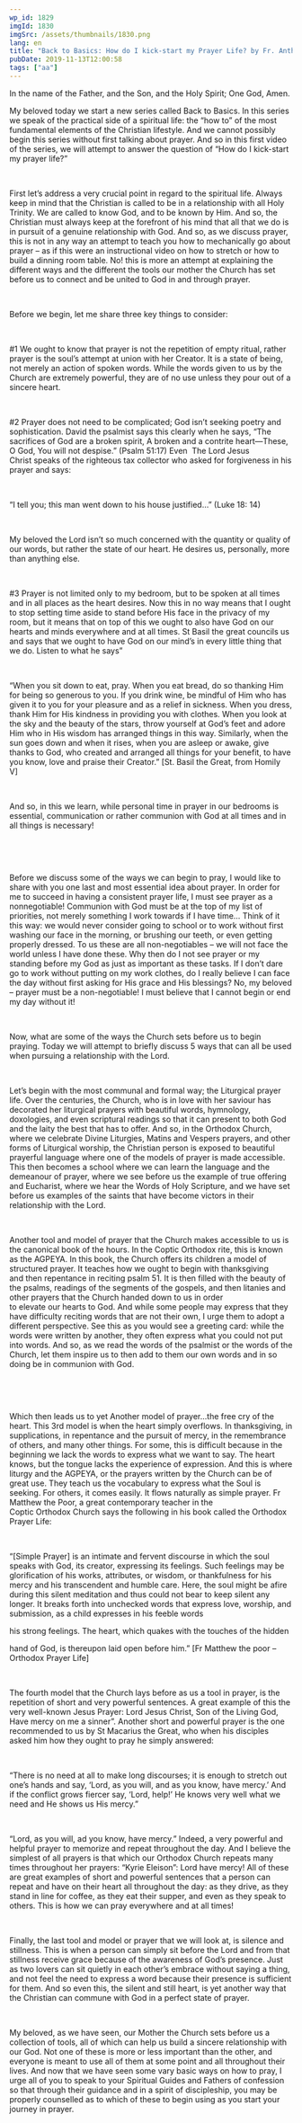 ```yaml
---
wp_id: 1829
imgId: 1830
imgSrc: /assets/thumbnails/1830.png
lang: en
title: "Back to Basics: How do I kick-start my Prayer Life? by Fr. Anthony Mourad"
pubDate: 2019-11-13T12:00:58
tags: ["aa"]
---
```

<!-- page: 6 -->

<p>In the name of the Father, and the Son, and the Holy Spirit; One God, Amen.</p>
<p>My beloved today we start a new series called Back to Basics. In this series we speak of the practical side of a spiritual life: the “how to” of the most fundamental elements of the Christian lifestyle. And we cannot possibly begin this series without first talking about prayer. And so in this first video of the series, we will attempt to answer the question of “How do I kick-start my prayer life?”</p>
<p>&nbsp;</p>
<p><span data-contrast="auto">First let’s address a </span><span data-contrast="auto">very crucial point </span><span data-contrast="auto">in regard to</span><span data-contrast="auto"> the spiritual life</span><span data-contrast="auto">. Always keep in mind that the Christian is called to be in a relationship with all Holy Trinity. We are called to know God, and to be known by Him. And </span><span data-contrast="auto">so,</span><span data-contrast="auto"> the Christian must always keep at the forefront of his mind that all that we do is in pursuit of a genuine relationship with God. </span><span data-contrast="auto">And </span><span data-contrast="auto">so,</span><span data-contrast="auto"> as we discuss prayer, this is not in any way an attempt to teach you how to </span><span data-contrast="auto">mechanically go about prayer – as if this were an instructional video on how to stretch or how to build a dinning room table. No! this is more an attempt at explaining the different ways and the different the tools our mother the Church has set before us to connect and be united to God in and through prayer. </span><span data-ccp-props="{&quot;201341983&quot;:0,&quot;335559739&quot;:200,&quot;335559740&quot;:276}" data-wac-het="1"> </span></p>
<p><span data-ccp-props="{&quot;201341983&quot;:0,&quot;335559739&quot;:200,&quot;335559740&quot;:276}" data-wac-het="1"> </span></p>
<p><span data-contrast="auto">Before we begin, l</span><span data-contrast="auto">et me share three key things to consider: </span><span data-ccp-props="{&quot;201341983&quot;:0,&quot;335559739&quot;:200,&quot;335559740&quot;:276}" data-wac-het="1"> </span></p>
<p><span data-ccp-props="{&quot;201341983&quot;:0,&quot;335559739&quot;:200,&quot;335559740&quot;:276}" data-wac-het="1"> </span></p>
<p><span data-contrast="auto">#1 </span><span data-contrast="auto">We ought to know that prayer is not the repetition of empty </span><span data-contrast="auto">ritual, rather prayer is</span><span data-contrast="auto"> the soul’s attempt at union with her Creator. </span><span data-contrast="auto">It is a state of being, not merely an action of spoken words. While the words given to us by the Church are extremely powerful, they are of no use unless they pour out of a sincere heart. </span><span data-contrast="auto"> </span><span data-ccp-props="{&quot;201341983&quot;:0,&quot;335559739&quot;:200,&quot;335559740&quot;:276}" data-wac-het="1"> </span></p>
<p><span data-ccp-props="{&quot;201341983&quot;:0,&quot;335559739&quot;:200,&quot;335559740&quot;:276}" data-wac-het="1"> </span></p>
<p><span data-contrast="auto">#2 Prayer does not need to be complicated</span><span data-contrast="auto">; God isn’t seeking poetry and sophistication. David the psalmist says this clearly when he </span><span data-contrast="auto">says,</span><span data-contrast="auto"> “</span><span data-contrast="auto">The sacrifices of God are a broken spirit,</span><span data-contrast="auto"> </span><span data-contrast="auto">A broken and a contrite heart—These, O God, You will not despise.</span><span data-contrast="auto">”</span><span data-contrast="auto"> (Psalm 51:17)</span><span data-contrast="auto"> </span><span data-contrast="auto">Even </span><span data-contrast="auto"> </span><span data-contrast="auto">T</span><span data-contrast="auto">he Lord Jesus Christ </span><span data-contrast="auto">speaks of the righteous tax collector who asked for forgiveness in his prayer and says: </span><span data-ccp-props="{&quot;201341983&quot;:0,&quot;335559739&quot;:200,&quot;335559740&quot;:276}" data-wac-het="1"> </span></p>
<p><span data-ccp-props="{&quot;201341983&quot;:0,&quot;335559739&quot;:200,&quot;335559740&quot;:276}" data-wac-het="1"> </span></p>
<p><span data-contrast="auto">“</span><span data-contrast="auto">I tell </span><span data-contrast="auto">you;</span><span data-contrast="auto"> this man went down to his house justified</span><span data-contrast="auto">…</span><span data-contrast="auto">”</span><span data-contrast="auto"> (Luke 18: 14)</span><span data-ccp-props="{&quot;201341983&quot;:0,&quot;335559739&quot;:200,&quot;335559740&quot;:276}" data-wac-het="1"> </span></p>
<p><span data-ccp-props="{&quot;201341983&quot;:0,&quot;335559739&quot;:200,&quot;335559740&quot;:276}" data-wac-het="1"> </span></p>
<p><span data-contrast="auto">My beloved the Lord isn’t so much concerned with the quantity or quality of our words, but rather the state of our heart. He desires us</span><span data-contrast="auto">,</span><span data-contrast="auto"> personally, more than anything else. </span><span data-ccp-props="{&quot;201341983&quot;:0,&quot;335559739&quot;:200,&quot;335559740&quot;:276}" data-wac-het="1"> </span></p>
<p><span data-ccp-props="{&quot;201341983&quot;:0,&quot;335559739&quot;:200,&quot;335559740&quot;:276}" data-wac-het="1"> </span></p>
<p><span data-contrast="auto">#3 Prayer </span><span data-contrast="auto">is not limited only to my bedroom, but to be </span><span data-contrast="auto">spoken </span><span data-contrast="auto">at all times and in all places</span><span data-contrast="auto"> as the heart desires.</span><span data-contrast="auto"> Now this in no way means that </span><span data-contrast="auto">I</span><span data-contrast="auto"> ought to stop setting time aside to stand before His face in the privacy of my room, but it means that on top of this we ought to also have God on our hearts and minds everywhere and at all times. </span><span data-contrast="auto">St Basil the great councils us and says that we ought to have God on our mind’s in every little thing that we do. Listen to what he says”</span><span data-ccp-props="{&quot;201341983&quot;:0,&quot;335559739&quot;:200,&quot;335559740&quot;:276}" data-wac-het="1"> </span></p>
<p><span data-ccp-props="{&quot;201341983&quot;:0,&quot;335559739&quot;:200,&quot;335559740&quot;:276}" data-wac-het="1"> </span></p>
<p><span data-contrast="auto">“When you sit down to eat, pray. When you eat bread, do so thanking Him for being so generous to you. If you drink wine, be mindful of Him who has given it to you for your pleasure and as a relief in sickness. When you dress, thank Him for His kindness in providing you with clothes. When you look at the sky and the beauty of the stars, throw yourself at God’s feet and adore Him who in His wisdom has arranged things in this way. Similarly, when the sun goes down and when it rises, when you are asleep or awake, give thanks to God, who created and arranged all things for your benefit, to have you know, love and praise their Creator.”</span><span data-contrast="auto"> [</span><span data-contrast="auto">St. Basil the Great, from Homily V</span><span data-contrast="auto">]</span><span data-ccp-props="{&quot;201341983&quot;:0,&quot;335559739&quot;:200,&quot;335559740&quot;:276}" data-wac-het="1"> </span></p>
<p><span data-ccp-props="{&quot;201341983&quot;:0,&quot;335559739&quot;:200,&quot;335559740&quot;:276}" data-wac-het="1"> </span></p>
<p><span data-contrast="auto">And </span><span data-contrast="auto">so,</span><span data-contrast="auto"> in this we learn, while personal time in prayer in our bedrooms is essential, communication or rather communion with God at all times and in all things is necessary! </span><span data-ccp-props="{&quot;201341983&quot;:0,&quot;335559739&quot;:200,&quot;335559740&quot;:276}" data-wac-het="1"> </span></p>
<p><span data-ccp-props="{&quot;201341983&quot;:0,&quot;335559739&quot;:200,&quot;335559740&quot;:276}" data-wac-het="1"> </span></p>
<p><span data-ccp-props="{&quot;201341983&quot;:0,&quot;335559739&quot;:200,&quot;335559740&quot;:276}" data-wac-het="1"> </span></p>
<p><span data-contrast="auto">Before we discuss some of the ways we can begin to pray, I would like to share with you one last and most essential idea about prayer. In order for me to succeed in having a consistent prayer life, I must see prayer as a nonnegotiable! Communion with God must be at the top of my list of priorities, not merely something I work towards if I have time… Think of it this way: we would never consider going to school or to work without first washing our face in the morning, or brushing our teeth, or even getting properly dressed. To us these are all non-negotiables – we will not face the world unless I have done these. Why then do I not see prayer or my standing before my God as just as important as these tasks. If I don’t dare go to work without putting on my work clothes, do I really believe I can face the day without first asking for His grace and His blessings? No, my beloved – prayer must be a non-negotiable! I must believe that I cannot begin or end my day without it! </span><span data-ccp-props="{&quot;201341983&quot;:0,&quot;335559739&quot;:200,&quot;335559740&quot;:276}" data-wac-het="1"> </span></p>
<p><span data-ccp-props="{&quot;201341983&quot;:0,&quot;335559739&quot;:200,&quot;335559740&quot;:276}" data-wac-het="1"> </span></p>
<p><span data-contrast="auto">Now,</span><span data-contrast="auto"> what are some of the ways the Church sets before us to begin praying. Today we will attempt to briefly discuss </span><span data-contrast="auto">5</span><span data-contrast="auto"> ways that can all be used when pursuing a relationship with the Lord. </span><span data-ccp-props="{&quot;201341983&quot;:0,&quot;335559739&quot;:200,&quot;335559740&quot;:276}" data-wac-het="1"> </span></p>
<p><span data-ccp-props="{&quot;201341983&quot;:0,&quot;335559739&quot;:200,&quot;335559740&quot;:276}" data-wac-het="1"> </span></p>
<p><span data-contrast="auto">Let’s begin with the most communal and formal way; the Liturgical prayer life. Over the centuries, the Church, who is in love with her saviour has decorated her liturgical prayers with beautiful words, </span><span data-contrast="auto">hymnology</span><span data-contrast="auto">, doxologies, and even scriptural readings so that it can present to both God and the laity the best that has to offer. And so, in the Orthodox Church, where we celebrate Divine Liturg</span><span data-contrast="auto">ies</span><span data-contrast="auto">, </span><span data-contrast="auto">Matins and </span><span data-contrast="auto">Vespers prayers,</span><span data-contrast="auto"> and other forms of Liturgical worship,</span><span data-contrast="auto"> the Christian person is exposed to beautiful prayerful language where one of the models</span><span data-contrast="auto"> of prayer is </span><span data-contrast="auto">made accessible</span><span data-contrast="auto">. This then becomes a school</span><span data-contrast="auto"> where we can learn the language and the demeanour of prayer, where we see before us the example of true offering and Eucharist, where we hear the Words of </span><span data-contrast="auto">Holy Scripture, </span><span data-contrast="auto">and we have set before us examples of the saints that have become victors in their relationship with the Lord. </span><span data-ccp-props="{&quot;201341983&quot;:0,&quot;335559739&quot;:200,&quot;335559740&quot;:276}" data-wac-het="1"> </span></p>
<p><span data-ccp-props="{&quot;201341983&quot;:0,&quot;335559739&quot;:200,&quot;335559740&quot;:276}" data-wac-het="1"> </span></p>
<p><span data-contrast="auto">Another tool and model of prayer that the Church makes accessible to us is the canonical book of the hours. In the </span><span data-contrast="auto">Coptic Orthodox rite, this is known as the AGPEYA. In this book, the Church offers its children a model of structured prayer. It teaches how we ought to begin with thanksgiving and</span><span data-contrast="auto"> then</span><span data-contrast="auto"> repentance in reciting psalm 5</span><span data-contrast="auto">1</span><span data-contrast="auto">. It is then filled with the beauty of the psalms, readings of the segments of the gospels, and then litanies and other prayers that the Church ha</span><span data-contrast="auto">nded down to us in order to </span><span data-contrast="auto">elevate </span><span data-contrast="auto">our</span><span data-contrast="auto"> heart</span><span data-contrast="auto">s</span><span data-contrast="auto"> to God. </span><span data-contrast="auto">And while some people may express that they have difficulty reciting words that are not their own, I urge them to adopt a different perspective. See this as you would see a greeting card: while the words were written by another, they often express what you could not put into words. And </span><span data-contrast="auto">so,</span><span data-contrast="auto"> as we read the words of the psalmist or the words of the Church, let them inspire us to then add to them our own words and in so doing be in communion with God. </span><span data-ccp-props="{&quot;201341983&quot;:0,&quot;335559739&quot;:200,&quot;335559740&quot;:276}" data-wac-het="1"> </span></p>
<p><span data-ccp-props="{&quot;201341983&quot;:0,&quot;335559739&quot;:200,&quot;335559740&quot;:276}" data-wac-het="1"> </span></p>
<p><span data-ccp-props="{&quot;201341983&quot;:0,&quot;335559739&quot;:200,&quot;335559740&quot;:276}" data-wac-het="1"> </span></p>
<p><span data-contrast="auto">Which then leads us to yet Another model of prayer…the free cry of the heart. </span><span data-contrast="auto">This </span><span data-contrast="auto">3</span><span data-contrast="auto">rd</span><span data-contrast="auto"> model </span><span data-contrast="auto">is when the heart simply overflows. In thanksgiving, in supplications, in </span><span data-contrast="auto">repentance and the pursuit of mercy, in the remembrance of others, and many other things. </span><span data-contrast="auto">For some, this is difficult because in the beginning we lack </span><span data-contrast="auto">the words to express what we want to say. The heart knows, but the tongue lacks the experience of expression. And this is where liturgy and the AGPEYA, or the prayers written by the Church can be of great use. They teach us the vocabulary to express what the Soul is seeking. For others, it comes easily. It flows naturally as simple prayer. Fr Matthew the Poor, a great contemporary teacher in the Coptic </span><span data-contrast="auto">Orthodox </span><span data-contrast="auto">Church says the following in his book called the Orthodox Prayer Life: </span><span data-ccp-props="{&quot;201341983&quot;:0,&quot;335559739&quot;:200,&quot;335559740&quot;:276}" data-wac-het="1"> </span></p>
<p><span data-ccp-props="{&quot;201341983&quot;:0,&quot;335559739&quot;:200,&quot;335559740&quot;:276}" data-wac-het="1"> </span></p>
<p><span data-contrast="auto">“[Simple Prayer] is an </span><span data-contrast="auto">intimate and fervent discourse in which the soul speaks with God, its creator,</span><span data-contrast="auto"> </span><span data-contrast="auto">expressing its feelings. Such feelings may be glorification of his works, attributes,</span><span data-contrast="auto"> </span><span data-contrast="auto">or wisdom, or thankfulness for his mercy and his transcendent and humble</span><span data-contrast="auto"> </span><span data-contrast="auto">care.</span><span data-contrast="auto"> </span><span data-contrast="auto">Here, the soul might be afire during this silent meditation and thus could</span><span data-contrast="auto"> </span><span data-contrast="auto">not bear to keep silent any longer. It breaks forth into unchecked words that</span><span data-contrast="auto"> </span><span data-contrast="auto">express love, worship, and submission, as a child expresses in his feeble words</span><span data-ccp-props="{&quot;201341983&quot;:0,&quot;335559739&quot;:200,&quot;335559740&quot;:276}" data-wac-het="1"> </span></p>
<p><span data-contrast="auto">his strong feelings. The heart, which quakes with the touches of the hidden</span><span data-ccp-props="{&quot;201341983&quot;:0,&quot;335559739&quot;:200,&quot;335559740&quot;:276}" data-wac-het="1"> </span></p>
<p><span data-contrast="auto">hand of God, is thereupon laid open before him.</span><span data-contrast="auto">” [Fr Matthew the poor – Orthodox Prayer Life] </span><span data-ccp-props="{&quot;201341983&quot;:0,&quot;335559739&quot;:200,&quot;335559740&quot;:276}" data-wac-het="1"> </span></p>
<p><span data-ccp-props="{&quot;201341983&quot;:0,&quot;335559739&quot;:200,&quot;335559740&quot;:276}" data-wac-het="1"> </span></p>
<p><span data-contrast="auto">The </span><span data-contrast="auto">fourth</span><span data-contrast="auto"> model that the Church lays before as us a tool in prayer, is the repetition of short and very powerful sentences. A great example of this the very </span><span data-contrast="auto">well-known</span><span data-contrast="auto"> Jesus Prayer: Lord Jesus Christ, Son of the Living God, Have mercy on me a sinner”. </span><span data-contrast="auto">Another short and powerful prayer is the one recommended to us by St </span><span data-contrast="auto">Macarius</span><span data-contrast="auto"> the Great, who </span><span data-contrast="auto">when his </span><span data-contrast="auto">disciples asked him how they ought to pray he simply answered: </span><span data-ccp-props="{&quot;201341983&quot;:0,&quot;335559739&quot;:200,&quot;335559740&quot;:276}" data-wac-het="1"> </span></p>
<p><span data-ccp-props="{&quot;201341983&quot;:0,&quot;335559739&quot;:200,&quot;335559740&quot;:276}" data-wac-het="1"> </span></p>
<p><span data-contrast="auto">“</span><span data-contrast="auto">There is no need at all to make long discourses; it is enough to stretch out one’s hands and say, ‘Lord, as you will, and as you know, have mercy.’ And if the conflict grows fiercer say, ‘Lord, help!’ He knows very well what we need and He shows us His mercy.”</span><span data-ccp-props="{&quot;201341983&quot;:0,&quot;335559739&quot;:200,&quot;335559740&quot;:276}" data-wac-het="1"> </span></p>
<p><span data-ccp-props="{&quot;201341983&quot;:0,&quot;335559739&quot;:200,&quot;335559740&quot;:276}" data-wac-het="1"> </span></p>
<p><span data-contrast="auto">“Lord, as you will, ad you know, have mercy.” </span><span data-contrast="auto">Indeed,</span><span data-contrast="auto"> a very powerful and helpful prayer to memorize and repeat throughout the day. And I believe the simplest of all prayers is that which our Orthodox Church repeats many times throughout her prayers: “</span><span data-contrast="auto">Kyrie Eleison</span><span data-contrast="auto">”: Lord have mercy! </span><span data-contrast="auto">All of these are great examples of short and powerful sentences that a person can repeat and have on their heart all throughout the day: as they drive, as they stand in line for coffee, as they eat their supper, and even as they speak to others. This is how we can pray everywhere and at all times!</span><span data-ccp-props="{&quot;201341983&quot;:0,&quot;335559739&quot;:200,&quot;335559740&quot;:276}" data-wac-het="1"> </span></p>
<p><span data-ccp-props="{&quot;201341983&quot;:0,&quot;335559739&quot;:200,&quot;335559740&quot;:276}" data-wac-het="1"> </span></p>
<p><span data-contrast="auto">Finally, the last tool and model or prayer </span><span data-contrast="auto">that we will look at</span><span data-contrast="auto">, is silence and stillness. </span><span data-contrast="auto">This is when a person can simply sit before the Lord and from that stillness receive grace because of the awareness of God’s presence. Just as two lovers can sit quietly in each other’s embrace without saying a </span><span data-contrast="auto">thing</span><span data-contrast="auto">, and not feel the need to express a word because their presence is sufficient for them. And so even this, the silent and still heart, </span><span data-contrast="auto">is </span><span data-contrast="auto">yet another way that the Christian can commune with God in a perfect state of prayer. </span><span data-ccp-props="{&quot;201341983&quot;:0,&quot;335559739&quot;:200,&quot;335559740&quot;:276}" data-wac-het="1"> </span></p>
<p><span data-ccp-props="{&quot;201341983&quot;:0,&quot;335559739&quot;:200,&quot;335559740&quot;:276}" data-wac-het="1"> </span></p>
<p><span data-contrast="auto">My beloved, as we have seen, our Mother the Church sets before us a collection of tools, all of which can help us build a sincere relationship with our God. Not one of these is more or less important than the other, and everyone is meant to use all of them at some point </span><span data-contrast="auto">and all throughout </span><span data-contrast="auto">their lives. And now that we have seen some vary basic ways on how to pray, I urge all of you to speak to your Spiritual Guides and Fathers of confession so that through their guidance and in a spirit of discipleship, you may be properly counselled as to which of these to begin using as you start your journey in prayer.</span><span data-ccp-props="{&quot;201341983&quot;:0,&quot;335559739&quot;:200,&quot;335559740&quot;:276}" data-wac-het="1"> </span></p>
<p><span data-ccp-props="{&quot;201341983&quot;:0,&quot;335559739&quot;:200,&quot;335559740&quot;:276}" data-wac-het="1"> </span></p>
